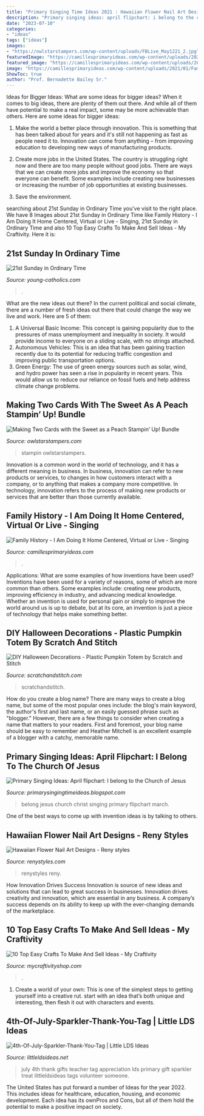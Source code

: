 ```yaml
---
title: "Primary Singing Time Ideas 2021 : Hawaiian Flower Nail Art Designs"
description: "Primary singing ideas: april flipchart: i belong to the church of jesus"
date: "2023-07-10"
categories:
- "ideas"
tags: ["ideas"]
images:
- "https://owlstarstampers.com/wp-content/uploads/FBLive_May1221_2.jpg"
featuredImage: "https://camillesprimaryideas.com/wp-content/uploads/2021/01/Family-History-I-Am-Doing-It-Cover.jpg"
featured_image: "https://camillesprimaryideas.com/wp-content/uploads/2021/01/Family-History-I-Am-Doing-It-Cover.jpg"
image: "https://camillesprimaryideas.com/wp-content/uploads/2021/01/Family-History-I-Am-Doing-It-Cover.jpg"
ShowToc: true
author: "Prof. Bernadette Bailey Sr."
---
```



Ideas for Bigger Ideas: What are some ideas for bigger ideas?
When it comes to big ideas, there are plenty of them out there. And while all of them have potential to make a real impact, some may be more achievable than others. Here are some ideas for bigger ideas:
1. Make the world a better place through innovation. This is something that has been talked about for years and it's still not happening as fast as people need it to. Innovation can come from anything – from improving education to developing new ways of manufacturing products.

2. Create more jobs in the United States. The country is struggling right now and there are too many people without good jobs. There are ways that we can create more jobs and improve the economy so that everyone can benefit. Some examples include creating new businesses or increasing the number of job opportunities at existing businesses.

3. Save the environment.

	

		
searching about 21st Sunday in Ordinary Time you've visit to the right place. We have 8 Images about 21st Sunday in Ordinary Time like Family History - I Am Doing It Home Centered, Virtual or Live - Singing, 21st Sunday in Ordinary Time and also 10 Top Easy Crafts To Make And Sell Ideas - My Craftivity. Here it is:
		
    
## 21st Sunday In Ordinary Time

<img loading=lazy src="http://young-catholics.com/wp-content/uploads/2020/06/21st-Sunday-in-Ordinary-Time.png" onerror="this.onerror=null;this.src='https://tse4.mm.bing.net/th?id=OIP.13_0AS_g4gwD8VpkVcFxZQHaEK&amp;pid=15.1';" alt="21st Sunday in Ordinary Time">

_Source: young-catholics.com_

>. 

	

What are the new ideas out there?
In the current political and social climate, there are a number of fresh ideas out there that could change the way we live and work. Here are 5 of them: 
1. A Universal Basic Income: This concept is gaining popularity due to the pressures of mass unemployment and inequality in society. It would provide income to everyone on a sliding scale, with no strings attached.
2. Autonomous Vehicles: This is an idea that has been gaining traction recently due to its potential for reducing traffic congestion and improving public transportation options.
3. Green Energy: The use of green energy sources such as solar, wind, and hydro power has seen a rise in popularity in recent years. This would allow us to reduce our reliance on fossil fuels and help address climate change problems.

    
## Making Two Cards With The Sweet As A Peach Stampin’ Up! Bundle

<img loading=lazy src="https://owlstarstampers.com/wp-content/uploads/FBLive_May1221_2.jpg" onerror="this.onerror=null;this.src='https://tse4.mm.bing.net/th?id=OIP.QFh9A_elcf7gMDgzqmrVTwHaJ4&amp;pid=15.1';" alt="Making Two Cards with the Sweet as a Peach Stampin’ Up! Bundle">

_Source: owlstarstampers.com_

>stampin owlstarstampers. 

	

Innovation is a common word in the world of technology, and it has a different meaning in business. In business, innovation can refer to new products or services, to changes in how customers interact with a company, or to anything that makes a company more competitive. In technology, innovation refers to the process of making new products or services that are better than those currently available.

    
## Family History - I Am Doing It Home Centered, Virtual Or Live - Singing

<img loading=lazy src="https://camillesprimaryideas.com/wp-content/uploads/2021/01/Family-History-I-Am-Doing-It-Cover.jpg" onerror="this.onerror=null;this.src='https://tse4.mm.bing.net/th?id=OIP.8KdOAFS3l81gKZlLeCPlKQHaHa&amp;pid=15.1';" alt="Family History - I Am Doing It Home Centered, Virtual or Live - Singing">

_Source: camillesprimaryideas.com_

>. 

	

Applications: What are some examples of how inventions have been used?
Inventions have been used for a variety of reasons, some of which are more common than others. Some examples include: creating new products, improving efficiency in industry, and advancing medical knowledge. Whether an invention is used for personal gain or simply to improve the world around us is up to debate, but at its core, an invention is just a piece of technology that helps make something better.

    
## DIY Halloween Decorations - Plastic Pumpkin Totem By Scratch And Stitch

<img loading=lazy src="https://scratchandstitch.com/wp-content/uploads/2016/10/diy-halloween-decoration-pumpkin-totem-scratchandstitch.jpg" onerror="this.onerror=null;this.src='https://tse4.mm.bing.net/th?id=OIP.2DIhy-8sGdLAg6sNtOAzgwHaLH&amp;pid=15.1';" alt="DIY Halloween Decorations - Plastic Pumpkin Totem by Scratch and Stitch">

_Source: scratchandstitch.com_

>scratchandstitch. 

	

How do you create a blog name?
There are many ways to create a blog name, but some of the most popular ones include: the blog's main keyword, the author's first and last name, or an easily guessed phrase such as "blogger." However, there are a few things to consider when creating a name that matters to your readers. First and foremost, your blog name should be easy to remember and Heather Mitchell is an excellent example of a blogger with a catchy, memorable name.

    
## Primary Singing Ideas: April Flipchart: I Belong To The Church Of Jesus

<img loading=lazy src="http://2.bp.blogspot.com/_smAmvUy-CqE/S6f5kpc64SI/AAAAAAAADik/XSC9ylo9i58/s320/IaeIQY.jpeg" onerror="this.onerror=null;this.src='https://tse2.mm.bing.net/th?id=OIP.QHcI30EztF7uQGMX2WIdpQAAAA&amp;pid=15.1';" alt="Primary Singing Ideas: April flipchart: I belong to the Church of Jesus">

_Source: primarysingingtimeideas.blogspot.com_

>belong jesus church christ singing primary flipchart march. 

	

One of the best ways to come up with invention ideas is by talking to others.

    
## Hawaiian Flower Nail Art Designs - Reny Styles

<img loading=lazy src="https://renystyles.com/wp-content/uploads/2018/08/b740a5ee6225b528962407e17c98f1b2.jpg" onerror="this.onerror=null;this.src='https://tse3.mm.bing.net/th?id=OIP.8dqhh4xygahg8xHgMndFCAHaHa&amp;pid=15.1';" alt="Hawaiian Flower Nail Art Designs - Reny styles">

_Source: renystyles.com_

>renystyles reny. 

	

How Innovation Drives Success
Innovation is source of new ideas and solutions that can lead to great success in businesses. Innovation drives creativity and innovation, which are essential in any business. A company’s success depends on its ability to keep up with the ever-changing demands of the marketplace.

    
## 10 Top Easy Crafts To Make And Sell Ideas - My Craftivity

<img loading=lazy src="https://www.mycraftivityshop.com/wp-content/uploads/2019/10/10-DIY-Easy-Crafts-to-Make-And-Sell-Ideas-For-You-7.jpg" onerror="this.onerror=null;this.src='https://tse3.mm.bing.net/th?id=OIP.UYg3YxYT5fAAT4ZkcLvrDQHaR_&amp;pid=15.1';" alt="10 Top Easy Crafts To Make And Sell Ideas - My Craftivity">

_Source: mycraftivityshop.com_

>. 

	

1. Create a world of your own: This is one of the simplest steps to getting yourself into a creative rut. start with an idea that’s both unique and interesting, then flesh it out with characters and events.

    
## 4th-Of-July-Sparkler-Thank-You-Tag | Little LDS Ideas

<img loading=lazy src="https://littleldsideas.net/wp-content/uploads/2017/06/4th-Of-July-Sparkler-Thank-You-Tag.png" onerror="this.onerror=null;this.src='https://tse4.mm.bing.net/th?id=OIP.IkgpezbnXhY-RShWGLJsJwHaLG&amp;pid=15.1';" alt="4th-Of-July-Sparkler-Thank-You-Tag | Little LDS Ideas">

_Source: littleldsideas.net_

>july 4th thank gifts teacher tag appreciation lds primary gift sparkler treat littleldsideas tags volunteer someone. 

	

The United States has put forward a number of Ideas for the year 2022. This includes ideas for healthcare, education, housing, and economic development. Each idea has its ownPros and Cons, but all of them hold the potential to make a positive impact on society.

